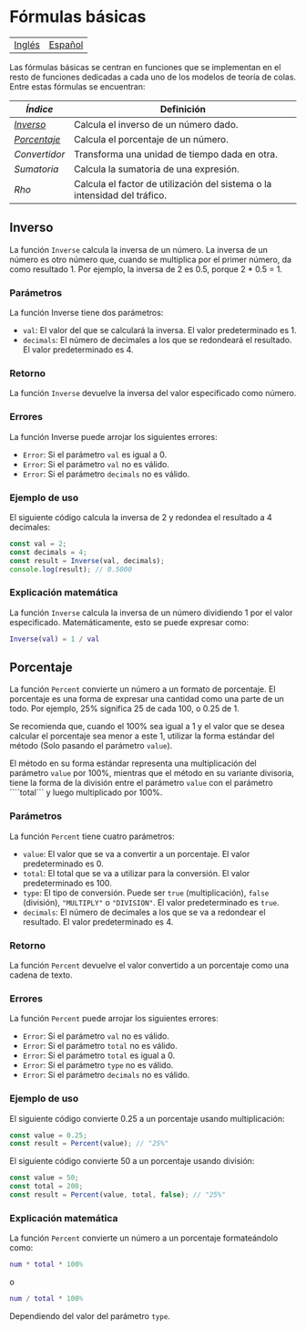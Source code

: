 # Fórmulas básicas

<div align="center">
  <table>
      <tr>
          <!-- Do not translate this table -->
          <td><a href="./README.md"> Inglés </a></td>
          <td><a href="./README-ES.md"> Español </a></td>
      </tr>
  </table>
</div>

Las fórmulas básicas se centran en funciones que se implementan en el resto de funciones dedicadas a cada uno de los modelos de teoría de colas.
Entre estas fórmulas se encuentran:

| **_Índice_**  | **Definición**                                                            |
|---------------|---------------------------------------------------------------------------|
| _[Inverso](#inverso)_     | Calcula el inverso de un número dado.                                     |
| _[Porcentaje](#porcentaje)_  | Calcula el porcentaje de un número.                                       |
| _Convertidor_ | Transforma una unidad de tiempo dada en otra.                             |
| _Sumatoria_   | Calcula la sumatoria de una expresión.                                    |
| _Rho_         | Calcula el factor de utilización del sistema o la intensidad del tráfico. |

## Inverso

La función ```Inverse``` calcula la inversa de un número. La inversa de un número es otro número que, cuando se multiplica por el primer número, da como resultado 1. Por ejemplo, la inversa de 2 es 0.5, porque 2 * 0.5 = 1.

### Parámetros

La función Inverse tiene dos parámetros:

- ```val```: El valor del que se calculará la inversa. El valor predeterminado es 1.
- ```decimals```: El número de decimales a los que se redondeará el resultado. El valor predeterminado es 4.

### Retorno

La función ```Inverse``` devuelve la inversa del valor especificado como número.

### Errores

La función Inverse puede arrojar los siguientes errores:

- ```Error```: Si el parámetro ```val``` es igual a 0.
- ```Error```: Si el parámetro ```val``` no es válido.
- ```Error```: Si el parámetro ```decimals``` no es válido.

### Ejemplo de uso

El siguiente código calcula la inversa de 2 y redondea el resultado a 4 decimales:

```typescript
const val = 2;
const decimals = 4;
const result = Inverse(val, decimals);
console.log(result); // 0.5000
```

### Explicación matemática

La función ```Inverse``` calcula la inversa de un número dividiendo 1 por el valor especificado. Matemáticamente, esto se puede expresar como:

```Matlab
Inverse(val) = 1 / val
```

## Porcentaje

La función ```Percent``` convierte un número a un formato de porcentaje. El porcentaje es una forma de expresar una cantidad como una parte de un todo. Por ejemplo, 25% significa 25 de cada 100, o 0.25 de 1.

Se recomienda que, cuando el 100% sea igual a 1 y el valor que se desea calcular el porcentaje sea menor a este 1, utilizar la forma estándar del método (Solo pasando el parámetro ```value```).

El método en su forma estándar representa una multiplicación del parámetro ```value``` por 100%, mientras que el método en su variante divisoria, tiene la forma de la división entre el parámetro ```value``` con el parámetro ````total``` y luego multiplicado por 100%.

### Parámetros

La función ```Percent``` tiene cuatro parámetros:

- ```value```: El valor que se va a convertir a un porcentaje. El valor predeterminado es 0.
- ```total```: El total que se va a utilizar para la conversión. El valor predeterminado es 100.
- ```type```: El tipo de conversión. Puede ser ```true``` (multiplicación), ```false``` (división), ```"MULTIPLY"``` o ```"DIVISION"```. El valor predeterminado es ```true```.
- ```decimals```: El número de decimales a los que se va a redondear el resultado. El valor predeterminado es 4.

### Retorno

La función ```Percent``` devuelve el valor convertido a un porcentaje como una cadena de texto.

### Errores

La función ```Percent``` puede arrojar los siguientes errores:

- ```Error```: Si el parámetro ```val``` no es válido.
- ```Error```: Si el parámetro ```total``` no es válido.
- ```Error```: Si el parámetro ```total``` es igual a 0.
- ```Error```: Si el parámetro ```type``` no es válido.
- ```Error```: Si el parámetro ```decimals``` no es válido.

### Ejemplo de uso

El siguiente código convierte 0.25 a un porcentaje usando multiplicación:

```typescript
const value = 0.25;
const result = Percent(value); // "25%"
```

El siguiente código convierte 50 a un porcentaje usando división:

```typescript
const value = 50;
const total = 200;
const result = Percent(value, total, false); // "25%"
```

### Explicación matemática

La función ```Percent``` convierte un número a un porcentaje formateándolo como:

```matlab
num * total * 100%
```

o

```matlab
num / total * 100%
```

Dependiendo del valor del parámetro ```type```.
